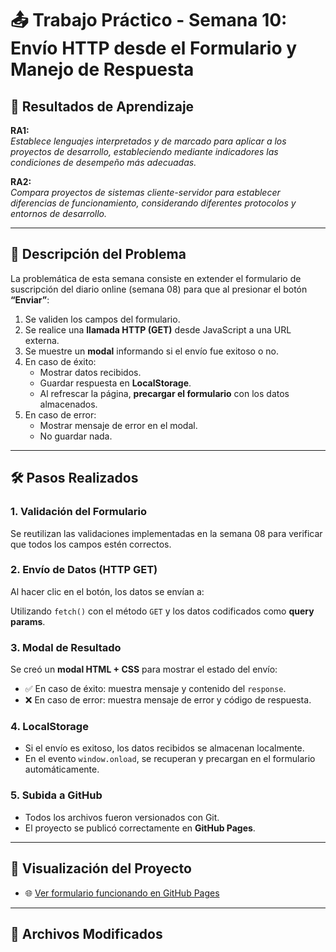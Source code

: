# 📤 Trabajo Práctico - Semana 10: Envío HTTP desde el Formulario y Manejo de Respuesta

## 📌 Resultados de Aprendizaje

**RA1:**  
_Establece lenguajes interpretados y de marcado para aplicar a los proyectos de desarrollo, estableciendo mediante indicadores las condiciones de desempeño más adecuadas._

**RA2:**  
_Compara proyectos de sistemas cliente-servidor para establecer diferencias de funcionamiento, considerando diferentes protocolos y entornos de desarrollo._

---

## 🧩 Descripción del Problema

La problemática de esta semana consiste en extender el formulario de suscripción del diario online (semana 08) para que al presionar el botón **“Enviar”**:

1. Se validen los campos del formulario.
2. Se realice una **llamada HTTP (GET)** desde JavaScript a una URL externa.
3. Se muestre un **modal** informando si el envío fue exitoso o no.
4. En caso de éxito:
   - Mostrar datos recibidos.
   - Guardar respuesta en **LocalStorage**.
   - Al refrescar la página, **precargar el formulario** con los datos almacenados.
5. En caso de error:
   - Mostrar mensaje de error en el modal.
   - No guardar nada.

---

## 🛠️ Pasos Realizados

### 1. Validación del Formulario
Se reutilizan las validaciones implementadas en la semana 08 para verificar que todos los campos estén correctos.

### 2. Envío de Datos (HTTP GET)
Al hacer clic en el botón, los datos se envían a:

Utilizando `fetch()` con el método `GET` y los datos codificados como **query params**.

### 3. Modal de Resultado
Se creó un **modal HTML + CSS** para mostrar el estado del envío:

- ✅ En caso de éxito: muestra mensaje y contenido del `response`.
- ❌ En caso de error: muestra mensaje de error y código de respuesta.

### 4. LocalStorage
- Si el envío es exitoso, los datos recibidos se almacenan localmente.
- En el evento `window.onload`, se recuperan y precargan en el formulario automáticamente.

### 5. Subida a GitHub
- Todos los archivos fueron versionados con Git.
- El proyecto se publicó correctamente en **GitHub Pages**.

---

## 🔗 Visualización del Proyecto

- 🌐 [Ver formulario funcionando en GitHub Pages](https://rfascendini.github.io/rfascendini_uai_daw/CLASE_10/)

---

## 📂 Archivos Modificados

